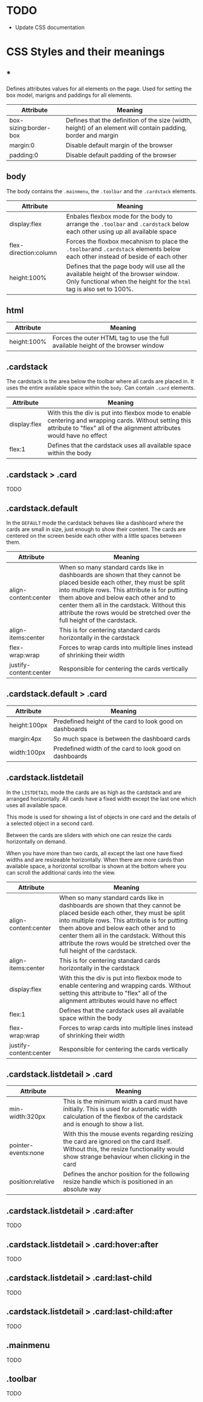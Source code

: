 # TODO

- Update CSS documentation

# CSS Styles and their meanings

## *

Defines attributes values for all elements on the page. Used for setting the box model, marigns and paddings for all elements.

|Attribute|Meaning|
|-|-|
|box-sizing:border-box|Defines that the definition of the size (width, height) of an element will contain padding, border and margin|
|margin:0|Disable default margin of the browser|
|padding:0|Disable default padding of the browser|

## body

The body contains the `.mainmenu`, the `.toolbar` and the `.cardstack` elements.

|Attribute|Meaning|
|-|-|
|display:flex|Enbales flexbox mode for the body to arrange the `.toolbar` and `.cardstack` below each other using up all available space|
|flex-direction:column|Forces the floxbox mecahnism to place the `.toolbar`and `.cardstack` elements below each other instead of beside of each other|
|height:100%|Defines that the page body will use all the available height of the browser window. Only functional when the height for the `html` tag is also set to 100%.|

## html

|Attribute|Meaning|
|-|-|
|height:100%|Forces the outer HTML tag to use the full available height of the browser window|

## .cardstack

The cardstack is the area below the toolbar where all cards are placed in. It uses the entire available space within the `body`. Can contain `.card` elements.

|Attribute|Meaning|
|-|-|
|display:flex|With this the div is put into flexbox mode to enable centering and wrapping cards. Without setting this attribute to "flex" all of the alignment attributes would have no effect|
|flex:1|Defines that the cardstack uses all available space within the body|

## .cardstack > .card

TODO

## .cardstack.default

In the `DEFAULT` mode the cardstack behaves like a dashboard where the cards are small in size, just enough to show their content. The cards are centered on the screen beside each other with a little spaces between them.

|Attribute|Meaning|
|-|-|
|align-content:center|When so many standard cards like in dashboards are shown that they cannot be placed beside each other, they must be split into multiple rows. This attribute is for putting them above and below each other and to center them all in the cardstack. Without this attribute the rows would be stretched over the full height of the cardstack.|
|align-items:center|This is for centering standard cards horizontally in the cardstack|
|flex-wrap:wrap|Forces to wrap cards into multiple lines instead of shrinking their width|
|justify-content:center|Responsible for centering the cards vertically|

## .cardstack.default > .card

|Attribute|Meaning|
|-|-|
|height:100px|Predefined height of the card to look good on dashboards|
|margin:4px|So much space is between the dashboard cards|
|width:100px|Predefined width of the card to look good on dashboards|

## .cardstack.listdetail

In the `LISTDETAIL` mode the cards are as high as the cardstack and are arranged horizontally. All cards have a fixed width except the last one which uses all available space.

This mode is used for showing a list of objects in one card and the details of a selected object in a second card.

Between the cards are sliders with which one can resize the cards horizontally on demand.

When you have more than two cards, all except the last one have fixed widths and are resizeable horizontally. When there are more cards than available space, a horizontal scrollbar is shown at the bottom where you can scroll the additional cards into the view.

|Attribute|Meaning|
|-|-|
|align-content:center|When so many standard cards like in dashboards are shown that they cannot be placed beside each other, they must be split into multiple rows. This attribute is for putting them above and below each other and to center them all in the cardstack. Without this attribute the rows would be stretched over the full height of the cardstack.|
|align-items:center|This is for centering standard cards horizontally in the cardstack|
|display:flex|With this the div is put into flexbox mode to enable centering and wrapping cards. Without setting this attribute to "flex" all of the alignment attributes would have no effect|
|flex:1|Defines that the cardstack uses all available space within the body|
|flex-wrap:wrap|Forces to wrap cards into multiple lines instead of shrinking their width|
|justify-content:center|Responsible for centering the cards vertically|

## .cardstack.listdetail > .card

|Attribute|Meaning|
|-|-|
|min-width:320px|This is the minimum width a card must have initially. This is used for automatic width calculation of the flexbox of the cardstack and is enough to show a list.|
|pointer-events:none|With this the mouse events regarding resizing the card are ignored on the card itself. Without this, the resize functionality would show strange behaviour when clicking in the card|
|position:relative|Defines the anchor position for the following resize handle which is positioned in an absolute way|

## .cardstack.listdetail > .card:after

TODO

## .cardstack.listdetail > .card:hover:after

TODO

## .cardstack.listdetail > .card:last-child

TODO

## .cardstack.listdetail > .card:last-child:after

TODO

## .mainmenu

TODO

## .toolbar

TODO
